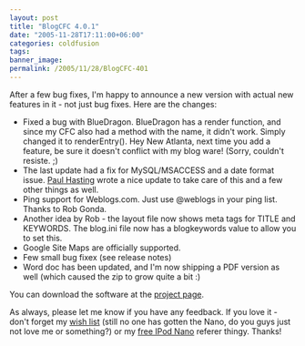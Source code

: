 ```yaml
---
layout: post
title: "BlogCFC 4.0.1"
date: "2005-11-28T17:11:00+06:00"
categories: coldfusion 
tags: 
banner_image: 
permalink: /2005/11/28/BlogCFC-401
---
```


After a few bug fixes, I'm happy to announce a new version with actual new features in it - not just bug fixes. Here are the changes:

<ul>
<li>Fixed a bug with BlueDragon. BlueDragon has a render function, and since my CFC also had a method with the name, it didn't work. Simply changed it to renderEntry(). Hey New Atlanta, next time you add a feature, be sure it doesn't conflict with my blog ware! (Sorry, couldn't resiste. ;)
<li>The last update had a fix for MySQL/MSACCESS and a date format issue. <a href="http://www.sustainablegis.com/blog/cfg11n/">Paul Hasting</a> wrote a nice update to take care of this and a few other things as well.
<li>Ping support for Weblogs.com. Just use @weblogs in your ping list. Thanks to Rob Gonda.
<li>Another idea by Rob - the layout file now shows meta tags for TITLE and KEYWORDS. The blog.ini file now has a blogkeywords value to allow you to set this.
<li>Google Site Maps are officially supported.
<li>Few small bug fixex (see release notes)
<li>Word doc has been updated, and I'm now shipping a PDF version as well (which caused the zip to grow quite a bit :)
</ul>

You can download the software at the <a href="http://ray.camdenfamily.com/projects/blogcfc">project page</a>.

As always, please let me know if you have any feedback. If you love it - don't forget my <a href="http://www.amazon.com/o/registry/2TCL1D08EZEYE">wish list</a> (still no one has gotten the Nano, do you guys just not love me or something?) or my <a href="http://ipodnanos.freepay.com/?r=22637619">free IPod Nano</a> referer thingy. Thanks!